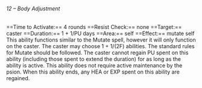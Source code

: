 ###### 12 – Body Adjustment
==Time to Activate:== 4 rounds
==Resist Check:== none
==Target:== caster
==Duration:== 1 + 1/PU days
==Area:== self
==Effect:== mutate self
This ability functions similar to the Mutate spell, however it will only function on the caster. The caster may choose 1 + 1/(2F) abilities. The standard rules for Mutate should be followed. The caster cannot regain PU spent on this ability (including those spent to extend the duration) for as long as the ability is active. This ability does not require active maintenance by the psion. When this ability ends, any HEA or EXP spent on this ability are regained.
